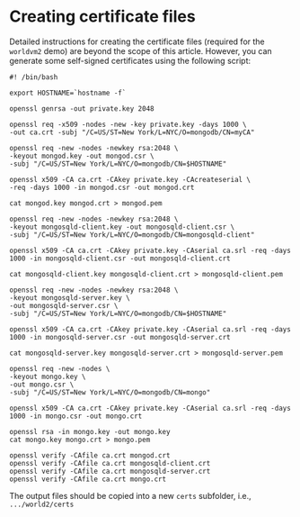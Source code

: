 # Creating certificate files

Detailed instructions for creating the certificate files (required for the `worldvm2` demo) are beyond the scope of this article. However, you can generate some self-signed certificates using the following script:

```
#! /bin/bash

export HOSTNAME=`hostname -f`

openssl genrsa -out private.key 2048

openssl req -x509 -nodes -new -key private.key -days 1000 \
-out ca.crt -subj "/C=US/ST=New York/L=NYC/O=mongodb/CN=myCA"

openssl req -new -nodes -newkey rsa:2048 \
-keyout mongod.key -out mongod.csr \
-subj "/C=US/ST=New York/L=NYC/O=mongodb/CN=$HOSTNAME"

openssl x509 -CA ca.crt -CAkey private.key -CAcreateserial \
-req -days 1000 -in mongod.csr -out mongod.crt

cat mongod.key mongod.crt > mongod.pem

openssl req -new -nodes -newkey rsa:2048 \
-keyout mongosqld-client.key -out mongosqld-client.csr \
-subj "/C=US/ST=New York/L=NYC/O=mongodb/CN=mongosqld-client"

openssl x509 -CA ca.crt -CAkey private.key -CAserial ca.srl -req -days 1000 -in mongosqld-client.csr -out mongosqld-client.crt

cat mongosqld-client.key mongosqld-client.crt > mongosqld-client.pem

openssl req -new -nodes -newkey rsa:2048 \
-keyout mongosqld-server.key \
-out mongosqld-server.csr \
-subj "/C=US/ST=New York/L=NYC/O=mongodb/CN=$HOSTNAME"

openssl x509 -CA ca.crt -CAkey private.key -CAserial ca.srl -req -days 1000 -in mongosqld-server.csr -out mongosqld-server.crt

cat mongosqld-server.key mongosqld-server.crt > mongosqld-server.pem

openssl req -new -nodes \
-keyout mongo.key \
-out mongo.csr \
-subj "/C=US/ST=New York/L=NYC/O=mongodb/CN=mongo"

openssl x509 -CA ca.crt -CAkey private.key -CAserial ca.srl -req -days 1000 -in mongo.csr -out mongo.crt

openssl rsa -in mongo.key -out mongo.key
cat mongo.key mongo.crt > mongo.pem

openssl verify -CAfile ca.crt mongod.crt
openssl verify -CAfile ca.crt mongosqld-client.crt
openssl verify -CAfile ca.crt mongosqld-server.crt
openssl verify -CAfile ca.crt mongo.crt
```

The output files should be copied into a new `certs` subfolder, i.e., `.../world2/certs`
